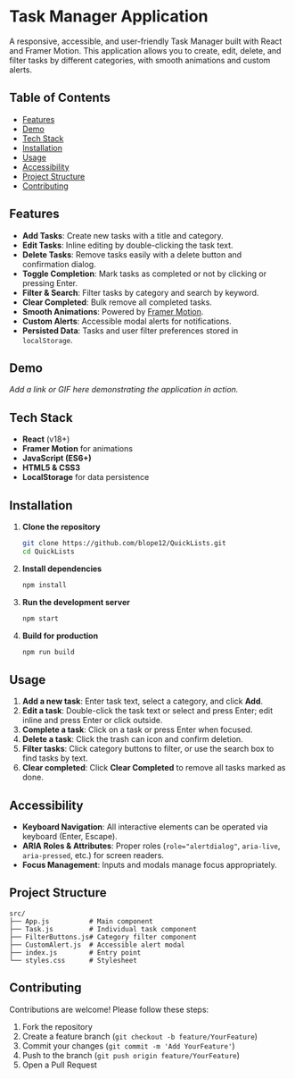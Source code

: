# Task Manager Application

A responsive, accessible, and user-friendly Task Manager built with React and Framer Motion. This application allows you to create, edit, delete, and filter tasks by different categories, with smooth animations and custom alerts.

## Table of Contents

* [Features](#features)
* [Demo](#demo)
* [Tech Stack](#tech-stack)
* [Installation](#installation)
* [Usage](#usage)
* [Accessibility](#accessibility)
* [Project Structure](#project-structure)
* [Contributing](#contributing)

## Features

* **Add Tasks**: Create new tasks with a title and category.
* **Edit Tasks**: Inline editing by double-clicking the task text.
* **Delete Tasks**: Remove tasks easily with a delete button and confirmation dialog.
* **Toggle Completion**: Mark tasks as completed or not by clicking or pressing Enter.
* **Filter & Search**: Filter tasks by category and search by keyword.
* **Clear Completed**: Bulk remove all completed tasks.
* **Smooth Animations**: Powered by [Framer Motion](https://www.framer.com/motion/).
* **Custom Alerts**: Accessible modal alerts for notifications.
* **Persisted Data**: Tasks and user filter preferences stored in `localStorage`.

## Demo

*Add a link or GIF here demonstrating the application in action.*

## Tech Stack

* **React** (v18+)
* **Framer Motion** for animations
* **JavaScript (ES6+)**
* **HTML5 & CSS3**
* **LocalStorage** for data persistence

## Installation

1. **Clone the repository**

   ```bash
   git clone https://github.com/blope12/QuickLists.git
   cd QuickLists
   ```

2. **Install dependencies**

   ```bash
   npm install
   ```

3. **Run the development server**

   ```bash
   npm start
   ```

4. **Build for production**

   ```bash
   npm run build
   ```

## Usage

1. **Add a new task**: Enter task text, select a category, and click **Add**.
2. **Edit a task**: Double-click the task text or select and press Enter; edit inline and press Enter or click outside.
3. **Complete a task**: Click on a task or press Enter when focused.
4. **Delete a task**: Click the trash can icon and confirm deletion.
5. **Filter tasks**: Click category buttons to filter, or use the search box to find tasks by text.
6. **Clear completed**: Click **Clear Completed** to remove all tasks marked as done.

## Accessibility

* **Keyboard Navigation**: All interactive elements can be operated via keyboard (Enter, Escape).
* **ARIA Roles & Attributes**: Proper roles (`role="alertdialog"`, `aria-live`, `aria-pressed`, etc.) for screen readers.
* **Focus Management**: Inputs and modals manage focus appropriately.

## Project Structure

```
src/
├── App.js          # Main component
├── Task.js         # Individual task component
├── FilterButtons.js# Category filter component
├── CustomAlert.js  # Accessible alert modal
├── index.js        # Entry point
└── styles.css      # Stylesheet
```

## Contributing

Contributions are welcome! Please follow these steps:

1. Fork the repository
2. Create a feature branch (`git checkout -b feature/YourFeature`)
3. Commit your changes (`git commit -m 'Add YourFeature'`)
4. Push to the branch (`git push origin feature/YourFeature`)
5. Open a Pull Request

